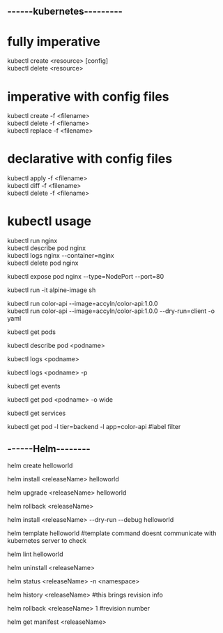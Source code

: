 ## **------kubernetes---------**

# **fully imperative**

kubectl create \<resource\> [config]  
kubectl delete \<resource\>  

# **imperative with config files**
kubectl create -f \<filename\>  
kubectl delete -f \<filename\>  
kubectl replace -f \<filename\>  

# **declarative with config files**
kubectl apply -f \<filename\>  
kubectl diff -f \<filename\>  
kubectl delete -f \<filename\>  

# **kubectl usage**
kubectl run nginx  
kubectl describe pod nginx  
kubectl logs nginx --container=nginx  
kubectl delete pod nginx  

kubectl expose pod nginx --type=NodePort --port=80

kubectl run -it alpine-image sh

kubectl run color-api --image=accyln/color-api:1.0.0  
kubectl run color-api --image=accyln/color-api:1.0.0 --dry-run=client -o yaml  

kubectl get pods

kubectl describe pod \<podname\>

kubectl logs \<podname\>

kubectl logs \<podname\> -p

kubectl get events

kubectl get pod \<podname\> -o wide

kubectl get services

kubectl get pod -l tier=backend -l app=color-api #label filter







## **------Helm--------**

helm create helloworld

helm install \<releaseName\> helloworld

helm upgrade \<releaseName\> helloworld

helm rollback \<releaseName\> <revisionNumber>

helm install \<releaseName\> --dry-run --debug helloworld

helm template helloworld   #template command doesnt communicate with kubernetes server to check

helm lint helloworld

helm uninstall \<releaseName\>


helm status \<releaseName\> -n \<namespace\>

helm history \<releaseName\>  #this brings revision info

helm rollback \<releaseName\> 1  #revision number

helm get manifest \<releaseName\>
